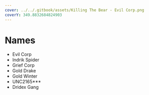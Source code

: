 ```yaml
---
cover: ../../.gitbook/assets/Killing The Bear - Evil Corp.png
coverY: 349.8832684824903
---
```


# Names

* Evil Corp
* Indrik Spider
* Grief Corp
* Gold Drake
* Gold Winter
* UNC2165\*\*\*
* Dridex Gang
